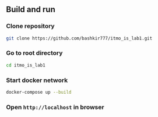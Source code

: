 ## Build and run

### Clone repository

```bash
git clone https://github.com/bashkir777/itmo_is_lab1.git
```

### Go to root directory

```bash
cd itmo_is_lab1
```

### Start docker network

```bash
docker-compose up --build
```

### Open `http://localhost` in browser